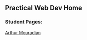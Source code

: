 ## Practical Web Dev Home
### Student Pages:
[Arthur Mouradian](https://therealarthur.github.io/PracticalWebDev.github.io/arthur.md)
